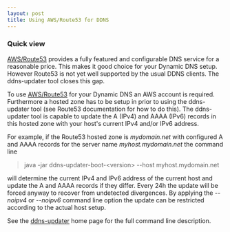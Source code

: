 ```yaml
---
layout: post
title: Using AWS/Route53 for DDNS
---
```

### Quick view
[AWS/Route53](https://aws.amazon.com/route53/) provides a fully featured and configurable DNS service for a reasonable price.
This makes it good choice for your Dynamic DNS setup. However Route53 is not yet well supported by the usual DDNS clients.
The ddns-updater tool closes this gap.

<!--more-->

To use [AWS/Route53](https://aws.amazon.com/route53/) for your Dynamic DNS an AWS account is required. Furthermore a hosted zone has to
be setup in prior to using the ddns-updater tool (see Route53 documentation for how to do this). The ddns-updater tool is capable to update
the A (IPv4) and AAAA (IPv6) records in this hosted zone with your host's current IPv4 and/or IPv6 address.

For example, if the Route53 hosted zone is *mydomain.net* with configured A and AAAA records for the server name *myhost.mydomain.net* the command line

> java -jar ddns-updater-boot-<version\> --host myhost.mydomain.net

will determine the current IPv4 and IPv6 address of the current host and update the A and AAAA records if they differ.
Every 24h the update will be forced anyway to recover from undetected divergences. By applying the *--noipv4* or *--noipv6*
command line option the update can be restricted according to the actual host setup.

See the [ddns-updater](https://hdecarne-github.github.io/ddns-updater/) home page for the full command line description.
